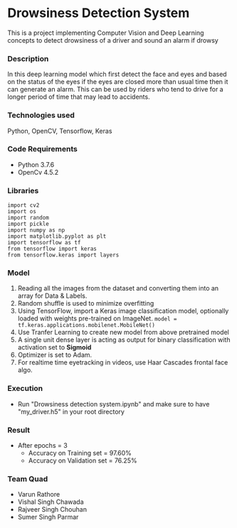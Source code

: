 # Drowsiness Detection System
 This is a project implementing Computer Vision and Deep Learning concepts to detect drowsiness of a driver and sound an alarm if drowsy
### Description
 In this deep learning model which first detect the face and eyes and based on the status of the eyes if the eyes are closed more than usual time then it can generate an alarm. This can be used by riders who tend to drive for a longer period of time that may lead to accidents.
### Technologies used
Python, OpenCV, Tensorflow, Keras
### Code Requirements
- Python 3.7.6
- OpenCv 4.5.2
### Libraries 
```
import cv2
import os
import random
import pickle
import numpy as np
import matplotlib.pyplot as plt
import tensorflow as tf
from tensorflow import keras
from tensorflow.keras import layers
```
### Model
1. Reading all the images from the dataset and converting them into an array for Data & Labels.
2. Random shuffle is used to minimize overfitting
3. Using TensorFlow, import a Keras image classification model, optionally loaded with weights pre-trained on ImageNet. 
  ``` model = tf.keras.applications.mobilenet.MobileNet() ```
3. Use Tranfer Learning to create new model from above pretrained model
4. A single unit dense layer is acting as output for binary classification with activation set to **Sigmoid**
5. Optimizer is set to Adam.
6. For realtime time eyetracking in videos, use Haar Cascades frontal face algo.
### Execution
- Run "Drowsiness detection system.ipynb" and make sure to have "my_driver.h5" in your root directory
### Result
- After epochs = 3
  - Accuracy on Training set = 97.60%
  - Accuracy on Validation set = 76.25%
### Team Quad
- Varun Rathore
- Vishal Singh Chawada
- Rajveer Singh Chouhan
- Sumer Singh Parmar
  
